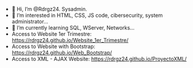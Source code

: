- 👋 Hi, I’m @Rdrgz24. Sysadmin.
- 👀 I’m interested in HTML, CSS, JS code, cibersecurity, system administrator...
- 🌱 I’m currently learning SQL, WServer, Networks...
- Access to Website 1er Trimestre: https://rdrgz24.github.io/Website_1er_Trimestre/
- Access to Website with Bootstrap: https://rdrgz24.github.io/Web_Bootstrap/
- Access to XML - AJAX Website: https://rdrgz24.github.io/ProyectoXML/
